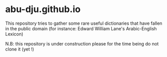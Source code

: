 # abu-dju.github.io
This repository tries to gather some rare useful dictionaries that have fallen in the public domain (for instance: Edward William Lane's Arabic-English Lexicon)

N.B: this repository is under construction please for the time being do not clone it (yet !)

